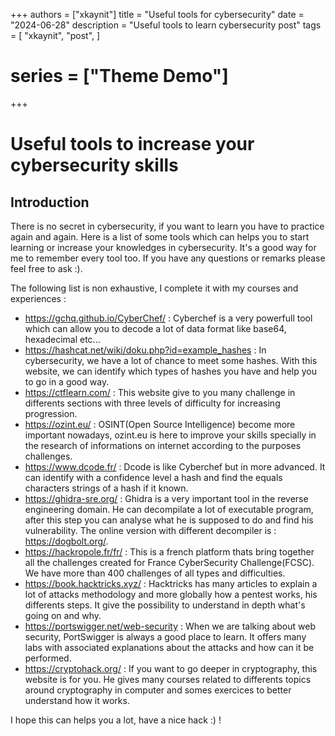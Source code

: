 +++
authors = ["xkaynit"]
title = "Useful tools for cybersecurity"
date = "2024-06-28"
description = "Useful tools to learn cybersecurity post"
tags = [
    "xkaynit",
    "post",
]
# series = ["Theme Demo"]
+++

# Useful tools to increase your cybersecurity skills

## Introduction

There is no secret in cybersecurity, if you want to learn you have to practice again and again. Here is a list of some tools which can helps you to start learning or increase your knowledges in cybersecurity. It's a good way for me to remember every tool too. If you have any questions or remarks please feel free to ask :).

The following list is non exhaustive, I complete it with my courses and experiences :

- https://gchq.github.io/CyberChef/ : Cyberchef is a very powerfull tool which can allow you to decode a lot of data format like base64, hexadecimal etc...
- https://hashcat.net/wiki/doku.php?id=example_hashes : In cybersecurity, we have a lot of chance to meet some hashes. With this website, we can identify which types of hashes you have and help you to go in a good way. 
- https://ctflearn.com/ : This website give to you many challenge in differents sections with three levels of difficulty for increasing progression. 
- https://ozint.eu/ : OSINT(Open Source Intelligence) become more important nowadays, ozint.eu is here to improve your skills specially in the research of informations on internet according to the purposes challenges. 
- https://www.dcode.fr/ : Dcode is like Cyberchef but in more advanced. It can identify with a confidence level a hash and find the equals characters strings of a hash if it known.
- https://ghidra-sre.org/ : Ghidra is a very important tool in the reverse engineering domain. He can decompilate a lot of executable program, after this step you can analyse what he is supposed to do and find his vulnerability. The online version with different decompiler is : https://dogbolt.org/.
- https://hackropole.fr/fr/ : This is a french platform thats bring together all the challenges created for France CyberSecurity Challenge(FCSC). We have more than 400 challenges of all types and difficulties.
- https://book.hacktricks.xyz/ : Hacktricks has many articles to explain a lot of attacks methodology and more globally how a pentest works, his differents steps. It give the possibility to understand in depth what's going on and why. 
- https://portswigger.net/web-security : When we are talking about web security, PortSwigger is always a good place to learn. It offers many labs with associated explanations about the attacks and how can it be performed.
- https://cryptohack.org/ : If you want to go deeper in cryptography, this website is for you. He gives many courses related to differents topics around cryptography in computer and somes exercices to better understand how it works.

I hope this can helps you a lot, have a nice hack :) ! 